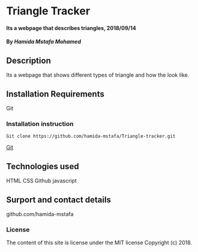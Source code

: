 # Triangle Tracker
#### Its a webpage that describes triangles, 2018/09/14
#### By *Hamida Mstafa Mohamed*
## Description
Its a webpage that shows different types of triangle and how the look like.
## Installation Requirements
Git
### Installation instruction
```
Git clone https://github.com/hamida-mstafa/Triangle-tracker.git

```
[Git](https://github.com/hamida-mstafa/Triangle-tracker.git)

## Technologies used
HTML
CSS
Github
javascript
## Surport and contact details
github.com/hamida-mstafa
### License
The content of this site is license under the MIT license
Copyright (c) 2018.
